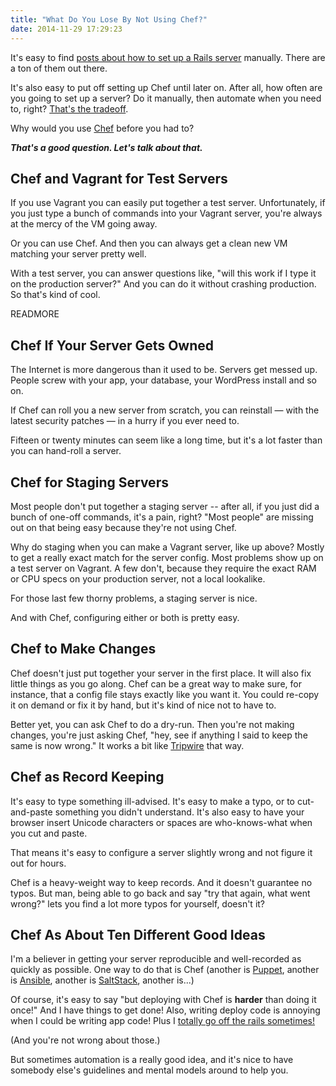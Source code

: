 ```yaml
---
title: "What Do You Lose By Not Using Chef?"
date: 2014-11-29 17:29:23
---
```


It's easy to find <a
href="http://robmclarty.com/blog/how-to-setup-a-production-server-for-rails-4"
target="_blank">posts about how to set up a Rails server</a> manually. There
are a ton of them out there.

It's also easy to put off setting up Chef until later on. After all, how often
are you going to set up a server? Do it manually, then automate when you need
to, right? <a href="http://xkcd.com/1205/" target="_blank">That's the
tradeoff</a>.

Why would you use <a href="http://www.getchef.com" target="_blank">Chef</a> before you had to?

<b><i>That's a good question. Let's talk about that.</i></b>

## Chef and Vagrant for Test Servers

If you use Vagrant you can easily put together a test server. Unfortunately,
if you just type a bunch of commands into your Vagrant server, you're always
at the mercy of the VM going away.

Or you can use Chef. And then you can always get a clean new VM matching your
server pretty well.

With a test server, you can answer questions like, "will this work if I type
it on the production server?" And you can do it without crashing
production. So that's kind of cool.

READMORE

## Chef If Your Server Gets Owned

The Internet is more dangerous than it used to be. Servers get messed
up. People screw with your app, your database, your WordPress install and so
on.

If Chef can roll you a new server from scratch, you can reinstall &mdash; with
the latest security patches &mdash; in a hurry if you ever need to.

Fifteen or twenty minutes can seem like a long time, but it's a lot faster
than you can hand-roll a server.

## Chef for Staging Servers

Most people don't put together a staging server -- after all, if you just did
a bunch of one-off commands, it's a pain, right? "Most people" are missing
out on that being easy because they're not using Chef.

Why do staging when you can make a Vagrant server, like up above? Mostly to
get a really exact match for the server config. Most problems show up on a
test server on Vagrant. A few don't, because they require the exact RAM or CPU
specs on your production server, not a local lookalike.

For those last few thorny problems, a staging server is nice.

And with Chef, configuring either or both is pretty easy.

## Chef to Make Changes

Chef doesn't just put together your server in the first place. It will also
fix little things as you go along. Chef can be a great way to make sure, for
instance, that a config file stays exactly like you want it. You could re-copy
it on demand or fix it by hand, but it's kind of nice not to have to.

Better yet, you can ask Chef to do a dry-run. Then you're not making changes,
you're just asking Chef, "hey, see if anything I said to keep the same is now
wrong." It works a bit like <a href="http://www.tripwire.com" target="_blank">Tripwire</a>
that way.

## Chef as Record Keeping

It's easy to type something ill-advised. It's easy to make a typo, or to
cut-and-paste something you didn't understand. It's also easy to have your
browser insert Unicode characters or spaces are who-knows-what when you cut
and paste.

That means it's easy to configure a server slightly wrong and not figure it
out for hours.

Chef is a heavy-weight way to keep records. And it doesn't guarantee no
typos. But man, being able to go back and say "try that again, what went
wrong?" lets you find a lot more typos for yourself, doesn't it?

## Chef As About Ten Different Good Ideas

I'm a believer in getting your server reproducible and well-recorded as
quickly as possible. One way to do that is Chef (another is <a
href="http://puppetlabs.com" target="_blank">Puppet</a>, another is <a
href="http://ansible.com" target="_blank">Ansible</a>, another is <a
href="http://saltstack.com" target="_blank">SaltStack</a>, another is...)

Of course, it's easy to say "but deploying with Chef is <b>harder</b> than
doing it once!" And I have things to get done! Also, writing deploy code is
annoying when I could be writing app code! Plus I <a
href="http://xkcd.com/1319/" target="_blank">totally go off the rails
sometimes!</a>

(And you're not wrong about those.)

But sometimes automation is a really good idea, and it's nice to have somebody else's guidelines and mental models around to help you.
